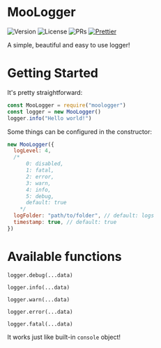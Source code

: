 # MooLogger

![Version](https://img.shields.io/github/package-json/v/LittleCow-moo/MooLogger?logo=github&style=for-the-badge) ![License](https://img.shields.io/github/license/LittleCow-moo/MooLogger?style=for-the-badge&logo=github) ![PRs](https://img.shields.io/github/issues-pr-raw/LittleCow-moo/MooLogger?logo=github&style=for-the-badge) [![Prettier](https://img.shields.io/badge/Code_Style-Prettier-ff69b4.svg?style=for-the-badge)](https://github.com/prettier/prettier)

A simple, beautiful and easy to use logger!

# Getting Started

It's pretty straightforward:

```js
const MooLogger = require("moologger")
const logger = new MooLogger()
logger.info("Hello world!")
```

Some things can be configured in the constructor:

```js
new MooLogger({
  logLevel: 4,
  /*
      0: disabled,
      1: fatal,
      2: error,
      3: warn,
      4: info,
      5: debug,
      default: true
    */
  logFolder: "path/to/folder", // default: logs
  timestamp: true, // default: true
})
```

# Available functions

`logger.debug(...data)`

`logger.info(...data)`

`logger.warn(...data)`

`logger.error(...data)`

`logger.fatal(...data)`

It works just like built-in `console` object!
